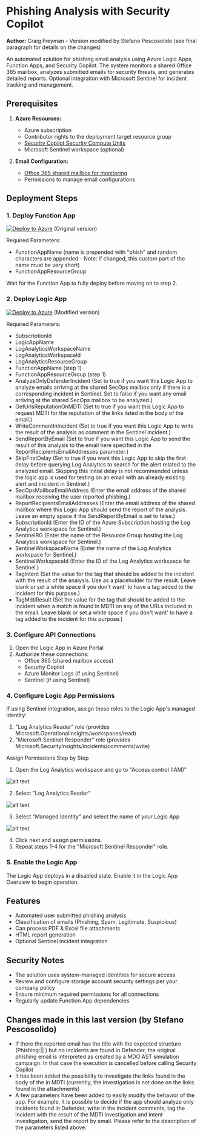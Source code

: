 # Phishing Analysis with Security Copilot
**Author:** Craig Freyman - Version modified by Stefano Pescosolido (see final paragraph for details on the changes)

An automated solution for phishing email analysis using Azure Logic Apps, Function Apps, and Security Copilot. The system monitors a shared Office 365 mailbox, analyzes submitted emails for security threats, and generates detailed reports. Optional integration with Microsoft Sentinel for incident tracking and management.

## Prerequisites

1. **Azure Resources:**
   - Azure subscription
   - Contributor rights to the deployment target resource group
   - [Security Copilot Security Compute Units](https://learn.microsoft.com/en-us/copilot/security/get-started-security-copilot)
   - Microsoft Sentinel workspace (optional)

2. **Email Configuration:**
   - [Office 365 shared mailbox for monitoring](https://learn.microsoft.com/en-us/microsoft-365/admin/email/create-a-shared-mailbox?view=o365-worldwide)
   - Permissions to manage email configurations

## Deployment Steps

### 1. Deploy Function App

[![Deploy to Azure](https://aka.ms/deploytoazurebutton)](https://portal.azure.com/#create/Microsoft.Template/uri/https%3A%2F%2Fraw.githubusercontent.com%2FAzure%2FCopilot-For-Security%2Fmain%2FLogic%20Apps%2FSecCopilot-UserReportedPhishing-FuncApp_parsingV2%2Ffunctionapp_azuredeploy.json)
(Original version)

Required Parameters:
- FunctionAppName (name is prepended with "phish" and random characters are appended - Note: if changed, this custom part of the name must be very short)
- FunctionAppResourceGroup

Wait for the Function App to fully deploy before moving on to step 2.

### 2. Deploy Logic App

[![Deploy to Azure](https://aka.ms/deploytoazurebutton)](https://portal.azure.com/#create/Microsoft.Template/uri/https%3A%2F%2Fraw.githubusercontent.com%2Fstefanpems%2Fcfs%2Frefs%2Fheads%2Fmain%2FSecCopilot-UserReportedPhishing-FuncApp_parsingV2%2Flogicapp_azuredeploy.json)
(Modified version)

Required Parameters:
- SubscriptionId
- LogicAppName
- LogAnalyticsWorkspaceName
- LogAnalyticsWorkspaceId
- LogAnalyticsResourceGroup
- FunctionAppName (step 1)
- FunctionAppResourceGroup (step 1)
- AnalyzeOnlyDefenderIncident (Set to true if you want this Logic App to analyze emails arriving at the shared SecOps mailbox only if there is a corresponding incident in Sentinel. Set to false if you want any email arriving at the shared SecOps mailbox to be analyzed.)
- GetUrlsReputationOnMDTI (Set to true if you want this Logic App to request MDTI for the reputation of the links listed in the body of the email.)
- WriteCommentInIncident (Set to true if you want this Logic App to write the result of the analysis as comment in the Sentinel incident.)
- SendReportByEmail (Set to true if you want this Logic App to send the result of this analysis to the email here specified in the ReportRecipientsEmailAddresses parameter.)
- SkipFirstDelay (Set to true if you want this Logic App to skip the first delay before querying Log Analytics to search for the alert related to the analyzed email. Skipping this initial delay is not recommended unless the logic app is used for testing on an email with an already existing alert and incident in Sentinel.)
- SecOpsMailboxEmailAddress (Enter the email address of the shared mailbox receiving the user reported phishing.)
- ReportRecipientsEmailAddresses (Enter the email address of the shared mailbox where this Logic App should send the report of the analysis. Leave an empty space if the SendReportByEmail is set to false.)
- SubscriptionId (Enter the ID of the Azure Subscription hosting the Log Analytics workspace for Sentinel.)
- SentinelRG (Enter the name of the Resource Group hosting the Log Analytics workspace for Sentinel.)
- SentinelWorkspaceName (Enter the name of the Log Analytics workspace for Sentinel.)
- SentinelWorkspaceId (Enter the ID of the Log Analytics workspace for Sentinel.) 
- TagIntent (Set the value for the tag that should be added to the incident with the result of the analysis. Use <INTENT> as a placeholder for the result. Leave blank or set a white space if you don't want' to have a tag added to the incident for this purpose.)
- TagMdtiResult (Set the value for the tag that should be added to the incident when a match is found in MDTI on any of the URLs included in the email. Leave blank or set a white space if you don't want' to have a tag added to the incident for this purpose.)


### 3. Configure API Connections

1. Open the Logic App in Azure Portal
2. Authorize these connections:
   - Office 365 (shared mailbox access)
   - Security Copilot
   - Azure Monitor Logs (if using Sentinel)
   - Sentinel (if using Sentinel)

### 4. Configure Logic App Permissions

If using Sentinel integration, assign these roles to the Logic App's managed identity:

1. "Log Analytics Reader" role (provides Microsoft.OperationalInsights/workspaces/read)
2. "Microsoft Sentinel Responder" role (provides Microsoft.SecurityInsights/incidents/comments/write)

Assign Permissions Step by Step

1. Open the Log Analytics workspace and go to "Access control (IAM)"

![alt text](image.png)

2. Select "Log Analytics Reader"

![alt text](image-1.png)

3. Select "Managed Identity" and select the name of your Logic App

![alt text](image-2.png)

4. Click next and assign permissions.
5. Repeat steps 1-4 for the "Microsoft Sentinel Responder" role.

### 5. Enable the Logic App

The Logic App deploys in a disabled state. Enable it in the Logic App Overview to begin operation.

## Features

- Automated user submitted phishing analysis
- Classification of emails (Phishing, Spam, Legitimate, Suspicious)
- Can process PDF & Excel file attachments
- HTML report generation
- Optional Sentinel incident integration

## Security Notes

- The solution uses system-managed identities for secure access
- Review and configure storage account security settings per your company policy
- Ensure minimum required permissions for all connections
- Regularly update Function App dependencies

## Changes made in this last version (by Stefano Pescosolido)
- If there the reported email has the title with the expected structure (Phishing:<MessageId>|<sender>|<subject> <datetime>) but no incidents are found in Defender, the original phishing email is interpreted as created by a MDO AST simulation campaign. In that case the execution is cancelled before calling Security Copilot
- It has been added the possibility to investigate the links found in the body of the in MDTI (currently, the investigation is not done on the links found in the attachments) 
- A few parameters have been added to easily modify the behavior of the app. For example, it is possible to decide if the app should analyze only incidents found in Defender, write in the incident comments, tag the incident with the result of the MDTI investigation and intent investigation, send the report by email. Please refer to the description of the parameters listed above. 
